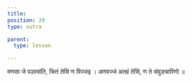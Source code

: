 ```yaml
---
title: 
position: 29
type: sutra

parent:
  type: lesson

---
```


मणसा जे पउस्संति, चित्तं तेसिं ण विज्जइ ।
अणवज्जं अतहं तेसिं, ण ते संवुडचारिणो ॥